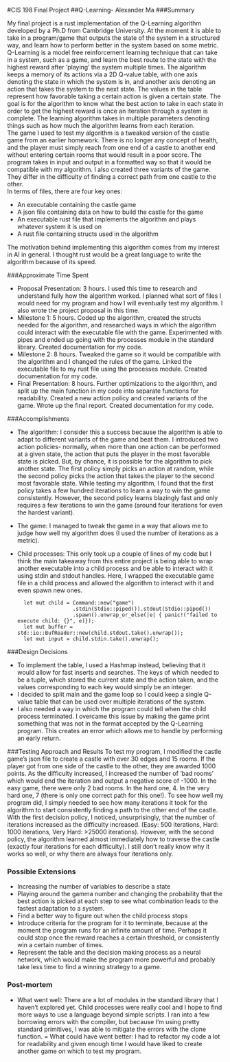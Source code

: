 #CIS 198 Final Project
##Q-Learning- Alexander Ma
###Summary

My final project is a rust implementation of the Q-Learning algorithm developed by a Ph.D from Cambridge University. At the moment it is able to take in a program/game that outputs the state of the system in a structured way, and learn how to perform better in the system based on some metric.   
Q-Learning is a model free reinforcement learning technique that can take in a system, such as a game, and learn the best route to the state with the highest reward after ‘playing’ the system multiple times. The algorithm keeps a memory of its actions via a 2D Q-value table, with one axis denoting the state in which the system is in, and another axis denoting an action that takes the system to the next state. The values in the table represent how favorable taking a certain action is given a certain state. The goal is for the algorithm to know what the best action to take in each state in order to get the highest reward is once an iteration through a system is complete. The learning algorithm takes in multiple parameters denoting things such as how much the algorithm learns from each iteration.  
The game I used to test my algorithm is a tweaked version of the castle game from an earlier homework. There is no longer any concept of health, and the player must simply reach from one end of a castle to another end without entering certain rooms that would result in a poor score. The program takes in input and output in a formatted way so that it would be compatible with my algorithm. I also created three variants of the game. They differ in the difficulty of finding a correct path from one castle to the other.  
In terms of files, there are four key ones:  

-	An executable containing the castle game
-	A json file containing data on how to build the castle for the game
-	An executable rust file that implements the algorithm and plays whatever system it is used on
-	A rust file containing structs used in the algorithm

The motivation behind implementing this algorithm comes from my interest in AI in general. I thought rust would be a great language to write the algorithm because of its speed.

###Approximate Time Spent

-	Proposal Presentation: 3 hours. I used this time to research and understand fully how the algorithm worked. I planned what sort of files I would need for my program and how I will eventually test my algorithm. I also wrote the project proposal in this time.
-	Milestone 1: 5 hours. Coded up the algorithm, created the structs needed for the algorithm, and researched ways in which the algorithm could interact with the executable file with the game. Experimented with pipes and ended up going with the processes module in the standard library. Created documentation for my code.
-	Milestone 2: 8 hours. Tweaked the game so it would be compatible with the algorithm and I changed the rules of the game. Linked the executable file to my rust file using the processes module. Created documentation for my code.
-	Final Presentation: 8 hours. Further optimizations to the algorithm, and split up the main function in my code into separate functions for readability. Created a new action policy and created variants of the game. Wrote up the final report. Created documentation for my code.

###Accomplishments
- The algorithm: I consider this a success because the algorithm is able to adapt to different variants of the game and beat them. I introduced two action policies- normally, when more than one action can be performed at a given state, the action that puts the player in the most favorable state is picked. But, by chance, it is possible for the algorithm to pick another state. The first policy simply picks an action at random, while the second policy picks the action that takes the player to the second most favorable state. While testing my algorithm, I found that the first policy takes a few hundred iterations to learn a way to win the game consistently. However, the second policy learns blazingly fast and only requires a few iterations to win the game (around four iterations for even the hardest variant).
- The game: I managed to tweak the game in a way that allows me to judge how well my algorithm does (I used the number of iterations as a metric).
- Child processes: This only took up a couple of lines of my code but I think the main takeaway from this entire project is being able to wrap another executable into a child process and be able to interact with it using stdin and stdout handles. Here, I wrapped the executable game file in a child process and allowed the algorithm to interact with it and even spawn new ones.

        let mut child = Command::new("game")
                        .stdin(Stdio::piped()).stdout(Stdio::piped())
                        .spawn().unwrap_or_else(|e| { panic!("failed to execute child: {}", e)});
        let mut buffer = std::io::BufReader::new(child.stdout.take().unwrap());
        let mut input = child.stdin.take().unwrap();

###Design Decisions
- To implement the table, I used a Hashmap instead, believing that it would allow for fast inserts and searches. The keys of which needed to be a tuple, which stored the current state and the action taken, and the values corresponding to each key would simply be an integer.
- I decided to split main and the game loop so I could keep a single Q-value table that can be used over multiple iterations of the system.
- I also needed a way in which the program could tell when the child process terminated. I overcame this issue by making the game print something that was not in the format accepted by the Q-Learning program. This creates an error which allows me to handle by performing an early return.

###Testing Approach and Results
To test my program, I modified the castle game’s json file to create a castle with over 30 edges and 15 rooms. If the player got from one side of the castle to the other, they are awarded 1000 points. As the difficulty increased, I increased the number of ‘bad rooms’ which would end the iteration and output a negative score of -1000. In the easy game, there were only 2 bad rooms. In the hard one, 4. In the very hard one, 7 (there is only one correct path for this one!).  To see how well my program did, I simply needed to see how many iterations it took for the algorithm to start consistently finding a path to the other end of the castle. With the first decision policy, I noticed, unsurprisingly, that the number of iterations increased as the difficulty increased. (Easy: 500 iterations, Hard: 1000 iterations, Very Hard: >25000 iterations). However, with the second policy, the algorithm learned almost immediately how to traverse the castle (exactly four iterations for each difficulty). I still don’t really know why it works so well, or why there are always four iterations only.

### Possible Extensions

-	Increasing the number of variables to describe a state
-	Playing around the gamma number and changing the probability that the best action is picked at each step to see what combination leads to the fastest adaptation to a system.
-	Find a better way to figure out when the child process stops
-	Introduce criteria for the program for it to terminate, because at the moment the program runs for an infinite amount of time. Perhaps it could stop once the reward reaches a certain threshold, or consistently win a certain number of times.
-	Represent the table and the decision making process as a neural network, which would make the program more powerful and probably take less time to find a winning strategy to a game.

### Post-mortem
-	What went well: There are a lot of modules in the standard library that I haven’t explored yet. Child processes were really cool and I hope to find more ways to use a language beyond simple scripts. I ran into a few borrowing errors with the compiler, but because I’m using pretty standard primitives, I was able to mitigate the errors with the clone function.
=	What could have went better: I had to refactor my code a lot for readability and given enough time I would have liked to create another game on which to test my program.
